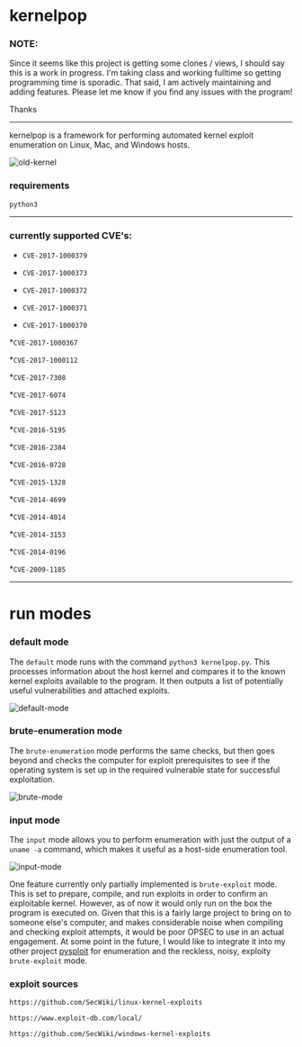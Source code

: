 # kernelpop

### NOTE:

Since it seems like this project is getting some clones / views, I should say this is a work in progress. I'm taking 
class and working fulltime so getting programming time is sporadic. That said, I am actively maintaining and adding
features. Please let me know if you find any issues with the program!

Thanks

---

kernelpop is a framework for performing automated kernel exploit enumeration on Linux, Mac, and Windows hosts.

![old-kernel](https://github.com/spencerdodd/kernelpop/blob/master/img/old_kernel.png "old kernel img")

### requirements

`python3`

---

### currently supported CVE's:

* `CVE-2017-1000379`

* `CVE-2017-1000373`

* `CVE-2017-1000372`

* `CVE-2017-1000371`

* `CVE-2017-1000370`

*`CVE-2017-1000367`

*`CVE-2017-1000112`

*`CVE-2017-7308`

*`CVE-2017-6074`

*`CVE-2017-5123`

*`CVE-2016-5195`

*`CVE-2016-2384`

*`CVE-2016-0728`

*`CVE-2015-1328`

*`CVE-2014-4699`

*`CVE-2014-4014`

*`CVE-2014-3153`

*`CVE-2014-0196`

*`CVE-2009-1185`

---

# run modes

### default mode

The `default` mode runs with the command `python3 kernelpop.py`. This processes information about the
host kernel and compares it to the known kernel exploits available to the program. It then outputs a list of
potentially useful vulnerabilities and attached exploits.

![default-mode](https://github.com/spencerdodd/kernelpop/blob/master/img/default_mode.png "default img")

### brute-enumeration mode

The `brute-enumeration` mode performs the same checks, but then
goes beyond and checks the computer for exploit prerequisites to see if the operating system is set up in the
required vulnerable state for successful exploitation. 

![brute-mode](https://github.com/spencerdodd/kernelpop/blob/master/img/brute_mode.png "brute img")

### input mode

The `input` mode allows you to perform enumeration with just the output of a `uname -a` command, 
which makes it useful as a host-side enumeration tool.

![input-mode](https://asciinema.org/a/8gBOYZi5vVcHJmxKqRdyLizy2 "input asciinema")

One feature currently only partially implemented is `brute-exploit` mode. This is set to prepare, compile, and run
exploits in order to confirm an exploitable kernel. However, as of now it would only run on the box the program is 
executed on. Given that this is a fairly large project to bring on to someone else's computer, and makes considerable 
noise when compiling and checking exploit attempts, it would be poor OPSEC to use in an actual engagement. At some 
point in the future, I would like to integrate it into my other project 
[pysploit](https://github.com/spencerdodd/pysploit) for enumeration and the reckless, noisy, exploity `brute-exploit`
mode.

### exploit sources

`https://github.com/SecWiki/linux-kernel-exploits`

`https://www.exploit-db.com/local/`

`https://github.com/SecWiki/windows-kernel-exploits`
